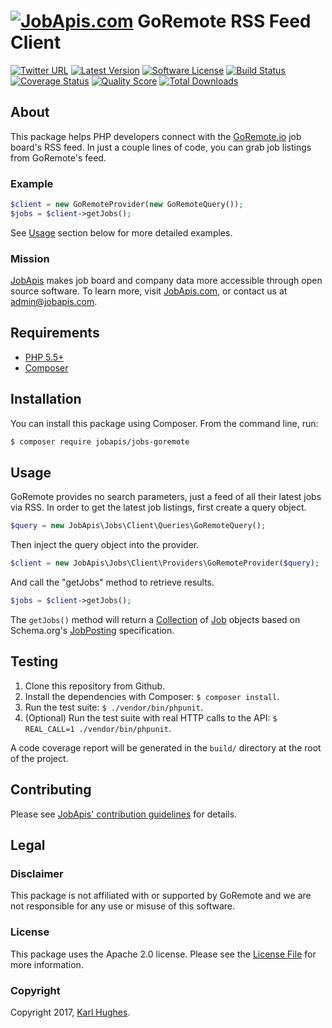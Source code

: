 # [![JobApis.com](https://i.imgur.com/9VOAkrZ.png)](https://www.jobapis.com) GoRemote RSS Feed Client

[![Twitter URL](https://img.shields.io/twitter/url/https/twitter.com/jobapis.svg?style=social&label=Follow%20%40jobapis)](https://twitter.com/jobapis)
[![Latest Version](https://img.shields.io/github/release/jobapis/jobs-goremote.svg?style=flat-square)](https://github.com/jobapis/jobs-goremote/releases)
[![Software License](https://img.shields.io/badge/license-APACHE%202.0-brightgreen.svg?style=flat-square)](LICENSE.md)
[![Build Status](https://img.shields.io/travis/jobapis/jobs-goremote/master.svg?style=flat-square&1)](https://travis-ci.org/jobapis/jobs-goremote)
[![Coverage Status](https://img.shields.io/scrutinizer/coverage/g/jobapis/jobs-goremote.svg?style=flat-square)](https://scrutinizer-ci.com/g/jobapis/jobs-goremote/code-structure)
[![Quality Score](https://img.shields.io/scrutinizer/g/jobapis/jobs-goremote.svg?style=flat-square)](https://scrutinizer-ci.com/g/jobapis/jobs-goremote)
[![Total Downloads](https://img.shields.io/packagist/dt/jobapis/jobs-goremote.svg?style=flat-square)](https://packagist.org/packages/jobapis/jobs-goremote)

## About

This package helps PHP developers connect with the [GoRemote.io](https://goremote.io/) job board's RSS feed. In just a couple lines of code, you can grab job listings from GoRemote's feed.

### Example

```php
$client = new GoRemoteProvider(new GoRemoteQuery());
$jobs = $client->getJobs();
```

See [Usage](#usage) section below for more detailed examples.

### Mission

[JobApis](https://www.jobapis.com) makes job board and company data more accessible through open source software. To learn more, visit [JobApis.com](https://www.jobapis.com), or contact us at [admin@jobapis.com](mailto:admin@jobapis.com).


## Requirements
- [PHP 5.5+](http://www.php.net/)
- [Composer](https://getcomposer.org/)


## Installation

You can install this package using Composer. From the command line, run:

```bash
$ composer require jobapis/jobs-goremote
```


## Usage

GoRemote provides no search parameters, just a feed of all their latest jobs via RSS. In order to get the latest job listings, first create a query object.
 
```php
$query = new JobApis\Jobs\Client\Queries\GoRemoteQuery();
```

Then inject the query object into the provider.

```php
$client = new JobApis\Jobs\Client\Providers\GoRemoteProvider($query);
```

And call the "getJobs" method to retrieve results.

```php
$jobs = $client->getJobs();
```

The `getJobs()` method will return a [Collection](https://github.com/jobapis/jobs-common/blob/master/src/Collection.php) of [Job](https://github.com/jobapis/jobs-common/blob/master/src/Job.php) objects based on Schema.org's [JobPosting](https://schema.org/JobPosting) specification.


## Testing

1. Clone this repository from Github.
2. Install the dependencies with Composer: `$ composer install`.
3. Run the test suite: `$ ./vendor/bin/phpunit`.
4. (Optional) Run the test suite with real HTTP calls to the API: `$ REAL_CALL=1 ./vendor/bin/phpunit`.

A code coverage report will be generated in the `build/` directory at the root of the project.


## Contributing

Please see [JobApis' contribution guidelines](https://www.jobapis.com/contributing/) for details.

## Legal

### Disclaimer

This package is not affiliated with or supported by GoRemote and we are not responsible for any use or misuse of this software.

### License

This package uses the Apache 2.0 license. Please see the [License File](https://www.jobapis.com/license/) for more information.

### Copyright

Copyright 2017, [Karl Hughes](https://github.com/karllhughes).

